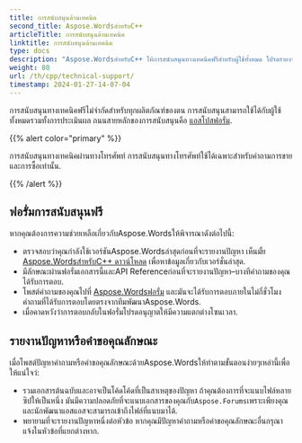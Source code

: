 ```yaml
---
title: การสนับสนุนด้านเทคนิค
second_title: Aspose.WordsสำหรับC++
articleTitle: การสนับสนุนด้านเทคนิค
linktitle: การสนับสนุนด้านเทคนิค
type: docs
description: "Aspose.WordsสำหรับC++ ให้การสนับสนุนทางเทคนิคฟรีสำหรับผู้ใช้ทั้งหมด โปรดรายงานคำถามของคุณปัญหาหรือการร้องขอคุณลักษณะโดยใช้ฟอรั่มการสนับสนุนฟรี."
weight: 80
url: /th/cpp/technical-support/
timestamp: 2024-01-27-14-07-04
---
```


การสนับสนุนทางเทคนิคฟรีไม่จำกัดสำหรับทุกผลิตภัณฑ์ของตน การสนับสนุนสามารถใช้ได้กับผู้ใช้ทั้งหมดรวมทั้งการประเมินผล ถนนสายหลักของการสนับสนุนคือ [แอสโปสฟอรั่ม](https://forum.aspose.com/c/words/8).

{{% alert color="primary" %}}

การสนับสนุนทางเทคนิคผ่านทางโทรศัพท์ การสนับสนุนทางโทรศัพท์ใช้ได้เฉพาะสำหรับคำถามการขายและการซื้อเท่านั้น.

{{% /alert %}}

## ฟอรั่มการสนับสนุนฟรี

หากคุณต้องการความช่วยเหลือเกี่ยวกับAspose.Wordsให้พิจารณาดังต่อไปนี้:

* ตรวจสอบว่าคุณกำลังใช้เวอร์ชันAspose.Wordsล่าสุดก่อนที่จะรายงานปัญหา เห็นมั้ย [Aspose.WordsสำหรับC++ ดาวน์โหลด](https://www.nuget.org/packages/Aspose.Words.Cpp) เพื่อหาข้อมูลเกี่ยวกับเวอร์ชั่นล่าสุด.
* มีลักษณะผ่านฟอรั่มเอกสารนี้และAPI Referenceก่อนที่จะรายงานปัญหา–บางทีคำถามของคุณได้รับการตอบ.
* โพสต์คำถามของคุณไปที่ [Aspose.Wordsฟอรั่ม](https://forum.aspose.com/c/words/8) และมันจะได้รับการตอบภายในไม่กี่ชั่วโมง คำถามที่ได้รับการตอบโดยตรงจากทีมพัฒนาAspose.Words.
* เมื่อคาดหวังว่าการตอบกลับในฟอรั่มโปรดอนุญาตให้มีความแตกต่างโซนเวลา.

## รายงานปัญหาหรือคำขอคุณลักษณะ

เมื่อโพสต์ปัญหาคำถามหรือคำขอคุณลักษณะด้วยAspose.Wordsให้ทำตามขั้นตอนง่ายๆเหล่านี้เพื่อให้แน่ใจว่:

* รวมเอกสารต้นฉบับและอาจเป็นโค้ดโค้ดที่เป็นสาเหตุของปัญหา ถ้าคุณต้องการที่จะแนบไฟล์หลายซิปให้เป็นหนึ่ง มันมีความปลอดภัยที่จะแนบเอกสารของคุณกับ`Aspose.Forums`เพราะเพียงคุณและนักพัฒนาแอสแอสจะสามารถเข้าถึงไฟล์ที่แนบมาได้.
* พยายามที่จะรายงานปัญหาหนึ่งต่อหัวข้อ หากคุณมีปัญหาคำถามหรือคำขอคุณลักษณะอื่นกรุณาแจ้งในหัวข้อที่แยกต่างหาก.
